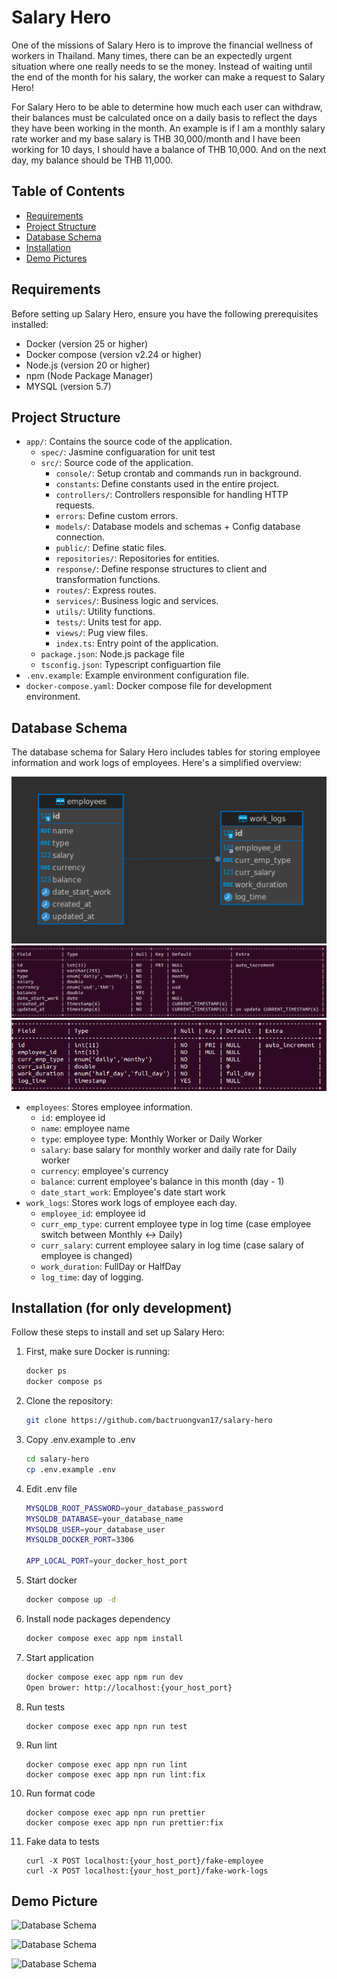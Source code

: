 # Salary Hero

One of the missions of Salary Hero is to improve the financial wellness of workers in Thailand.
Many times, there can be an expectedly urgent situation where one really needs to se the money.
Instead of waiting until the end of the month for his salary, the worker can make a request to
Salary Hero!

For Salary Hero to be able to determine how much each user can withdraw, their balances must be
calculated once on a daily basis to reflect the days they have been working in the month. An
example is if I am a monthly salary rate worker and my base salary is THB 30,000/month and I have
been working for 10 days, I should have a balance of THB 10,000. And on the next day, my balance
should be THB 11,000.

## Table of Contents

- [Requirements](#requirements)
- [Project Structure](#project-structure)
- [Database Schema](#database-schema)
- [Installation](#installation)
- [Demo Pictures](#demo-pictures)

## Requirements

Before setting up Salary Hero, ensure you have the following prerequisites installed:

- Docker (version 25 or higher)
- Docker compose (version v2.24 or higher)
- Node.js (version 20 or higher)
- npm (Node Package Manager)
- MYSQL (version 5.7)

## Project Structure


- `app/`: Contains the source code of the application.
    - `spec/`: Jasmine configuaration for unit test
    - `src/`: Source code of the application.
        - `console/`: Setup crontab and commands run in background.
        - `constants`: Define constants used in the entire project.
        - `controllers/`: Controllers responsible for handling HTTP requests.
        - `errors`: Define custom errors.
        - `models/`: Database models and schemas + Config database connection.
        - `public/`: Define static files.
        - `repositories/`: Repositories for entities.
        - `response/`: Define response structures to client and transformation functions.
        - `routes/`: Express routes.
        - `services/`: Business logic and services.
        - `utils/`: Utility functions.
        - `tests/`: Units test for app.
        - `views/`: Pug view files.
        - `index.ts`: Entry point of the application.
    - `package.json`: Node.js package file
    - `tsconfig.json`: Typescript configuartion file
- `.env.example`: Example environment configuration file.
- `docker-compose.yaml`: Docker compose file for development environment.

## Database Schema

The database schema for Salary Hero includes tables for storing employee information and work logs of employees. Here's a simplified overview:

![Database Schema](docs/img/db-schema.png)
![Database Schema](docs/img/emp.png)
![Database Schema](docs/img/log.png)

- `employees`: Stores employee information.
    - `id`: employee id
    - `name`: employee name
    - `type`: employee type: Monthly Worker or Daily Worker
    - `salary`: base salary for monthly worker and daily rate for Daily worker
    - `currency`: employee's currency
    - `balance`: current employee's balance in this month (day - 1)
    - `date_start_work`: Employee's date start work
- `work_logs`: Stores work logs of employee each day.
    - `employee_id`: employee id
    - `curr_emp_type`: current employee type in log time (case employee switch between Monthly <-> Daily)
    - `curr_salary`: current employee salary in log time (case salary of employee is changed)
    - `work_duration`: FullDay or HalfDay
    - `log_time`: day of logging.


## Installation (for only development)

Follow these steps to install and set up Salary Hero:

1. First, make sure Docker is running:

   ``` bash
   docker ps
   docker compose ps 
2. Clone the repository:

   ```bash
   git clone https://github.com/bactruongvan17/salary-hero
3. Copy .env.example to .env

    ```bash
    cd salary-hero
    cp .env.example .env
4. Edit .env file

    ```bash
    MYSQLDB_ROOT_PASSWORD=your_database_password
    MYSQLDB_DATABASE=your_database_name
    MYSQLDB_USER=your_database_user
    MYSQLDB_DOCKER_PORT=3306

    APP_LOCAL_PORT=your_docker_host_port
5. Start docker

    ```bash
    docker compose up -d
6. Install node packages dependency

    ```bash
    docker compose exec app npm install
7. Start application

    ```bash
    docker compose exec app npm run dev
    Open brower: http://localhost:{your_host_port}
8. Run tests

    ```
    docker compose exec app npn run test
9. Run lint

    ```
    docker compose exec app npn run lint
    docker compose exec app npn run lint:fix
10. Run format code

    ```
    docker compose exec app npn run prettier
    docker compose exec app npn run prettier:fix
11. Fake data to tests

    ```
    curl -X POST localhost:{your_host_port}/fake-employee
    curl -X POST localhost:{your_host_port}/fake-work-logs
## Demo Picture

![Database Schema](docs/img/demo1.png)


![Database Schema](docs/img/demo2.png)


![Database Schema](docs/img/demo3.png)
